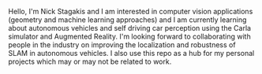 Hello, I'm Nick Stagakis and I am interested in computer vision applications (geometry and machine learning approaches) and I am currently learning about  autonomous vehicles and self driving car perception using the Carla simulator and Augmented Reality. I'm looking forward to collaborating with people in the industry on improving the localization and robustness of SLAM in autonomous vehicles. I also use this repo as a hub for my personal projects which may or may not be related to work.
